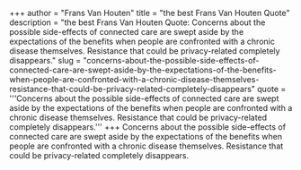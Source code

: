 +++
author = "Frans Van Houten"
title = "the best Frans Van Houten Quote"
description = "the best Frans Van Houten Quote: Concerns about the possible side-effects of connected care are swept aside by the expectations of the benefits when people are confronted with a chronic disease themselves. Resistance that could be privacy-related completely disappears."
slug = "concerns-about-the-possible-side-effects-of-connected-care-are-swept-aside-by-the-expectations-of-the-benefits-when-people-are-confronted-with-a-chronic-disease-themselves-resistance-that-could-be-privacy-related-completely-disappears"
quote = '''Concerns about the possible side-effects of connected care are swept aside by the expectations of the benefits when people are confronted with a chronic disease themselves. Resistance that could be privacy-related completely disappears.'''
+++
Concerns about the possible side-effects of connected care are swept aside by the expectations of the benefits when people are confronted with a chronic disease themselves. Resistance that could be privacy-related completely disappears.
